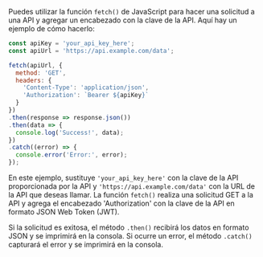 Puedes utilizar la función `fetch()` de JavaScript para hacer una solicitud a una API y agregar un encabezado con la clave de la API. Aquí hay un ejemplo de cómo hacerlo:

```javascript
const apiKey = 'your_api_key_here';
const apiUrl = 'https://api.example.com/data';

fetch(apiUrl, {
  method: 'GET',
  headers: {
    'Content-Type': 'application/json',
    'Authorization': `Bearer ${apiKey}`
  }
})
.then(response => response.json())
.then(data => {
  console.log('Success!', data);
})
.catch((error) => {
  console.error('Error:', error);
});
```

En este ejemplo, sustituye `'your_api_key_here'` con la clave de la API proporcionada por la API y `'https://api.example.com/data'` con la URL de la API que deseas llamar. La función `fetch()` realiza una solicitud GET a la API y agrega el encabezado 'Authorization' con la clave de la API en formato JSON Web Token (JWT).

Si la solicitud es exitosa, el método `.then()` recibirá los datos en formato JSON y se imprimirá en la consola. Si ocurre un error, el método `.catch()` capturará el error y se imprimirá en la consola.